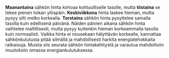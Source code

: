 **Maanantaina** sähkön hinta kohoaa kohtuulliselle tasolle, mutta **tiistaina** se tekee pienen loikan ylöspäin. **Keskiviikkona** hinta laskee hieman, mutta pysyy silti melko korkealla. **Torstaina** sähkön hinta pysyttelee samalla tasolla kuin edellisenä päivänä. Näiden päivien aikana sähkön hinta vaihtelee maltillisesti, mutta pysyy kuitenkin hieman korkeammalla tasolla kuin normaalisti. Vaikka hinta ei nousekaan hälyttävän korkealle, kannattaa sähkönkulutusta pitää silmällä ja mahdollisesti harkita energiatehokkaita ratkaisuja. Muista siis seurata sähkön hintakehitystä ja varautua mahdollisiin muutoksiin omassa energiankulutuksessa.